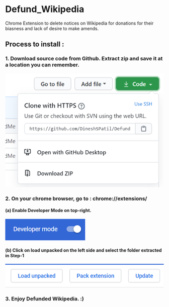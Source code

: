 # Defund_Wikipedia
Chrome Extension to delete notices on Wikipedia for donations for their biasness and lack of desire to make amends.

## Process to install : 
### 1. Download source code from Github. Extract zip and save it at a location you can remember. 
![alt text](https://github.com/DineshSPatil/Images/blob/master/DownloadZip.PNG "Download Source")

### 2. On your chrome browser, go to : chrome://extensions/ 
####    (a) Enable Developer Mode on top-right.
![alt text](https://github.com/DineshSPatil/Images/blob/master/ChromeDeveloperMode.PNG "Developer Mode")

####    (b) Click on load unpacked on the left side and select the folder extracted in Step-1
![alt text](https://github.com/DineshSPatil/Images/blob/master/ChromeLoadUnpacked.PNG "Load unpacked")

### 3. Enjoy Defunded Wikipedia. :)

